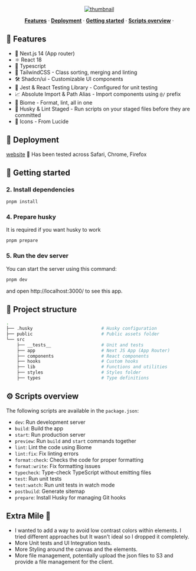 <p align="center">
  <a href="https://www.perspective.co/">
  <img align="center" src="https://perspective.imgix.net/assets/app/logo/256x256.png" alt="thumbnail">
</a>
</p>
<p align="center">
  <a href="#-features"><strong>Features</strong></a> ·
  <a href="#-deployment"><strong>Deployment</strong></a> ·
  <a href="#-getting-started"><strong>Getting started</strong></a> ·
  <a href="#%EF%B8%8F-scripts-overview"><strong>Scripts overview</strong></a> ·
</p>

## 🎉 Features
- 🚀 Next.js 14 (App router)
- ⚛️ React 18
- 📘 Typescript
- 🎨 TailwindCSS - Class sorting, merging and linting
- 🛠️ Shadcn/ui - Customizable UI components
- 🧪 Jest & React Testing Library - Configured for unit testing
- 📈 Absolute Import & Path Alias - Import components using `@/` prefix
- 💅 Biome - Format, lint, all in one
- 🐶 Husky & Lint Staged - Run scripts on your staged files before they are committed
- 🔹 Icons - From Lucide

## 🚀 Deployment

[website](https://funnels-preview-ashen.vercel.app/)
🎉 Has been tested across Safari, Chrome, Firefox 

## 🎯 Getting started

### 2. Install dependencies

```bash
pnpm install
```

### 4. Prepare husky
It is required if you want husky to work

```bash
pnpm prepare
```

### 5. Run the dev server

You can start the server using this command:

```bash
pnpm dev
```

and open http://localhost:3000/ to see this app.

## 📁 Project structure

```bash
.
├── .husky                          # Husky configuration
├── public                          # Public assets folder
└── src
    ├── __tests__                   # Unit and tests
    ├── app                         # Next JS App (App Router)
    ├── components                  # React components
    ├── hooks                       # Custom hooks
    ├── lib                         # Functions and utilities
    ├── styles                      # Styles folder
    ├── types                       # Type definitions
```

## ⚙️ Scripts overview
The following scripts are available in the `package.json`:
- `dev`: Run development server
- `build`: Build the app
- `start`: Run production server
- `preview`: Run `build` and `start` commands together
- `lint`: Lint the code using Biome
- `lint:fix`: Fix linting errors
- `format:check`: Checks the code for proper formatting
- `format:write`: Fix formatting issues
- `typecheck`: Type-check TypeScript without emitting files
- `test`: Run unit tests
- `test:watch`: Run unit tests in watch mode
- `postbuild`: Generate sitemap
- `prepare`: Install Husky for managing Git hooks

## Extra Mile 🏁 

- I wanted to add a way to avoid low contrast colors within elements. I tried different approaches but It wasn't ideal so I dropped it completely. 
- More Unit tests and UI Integration tests.
- More Styling around the canvas and the elements.
- More file management, potentially upload the json files to S3 and provide a file management for the client.

